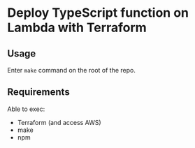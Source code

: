 # Deploy TypeScript function on Lambda with Terraform

## Usage
Enter `make` command on the root of the repo.

## Requirements
Able to exec:
- Terraform (and access AWS)
- make
- npm
